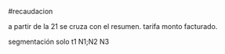 #recaudacion


a partir de la 21 se cruza con el resumen. tarifa monto facturado.

segmentación solo t1 
N1;N2
N3